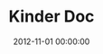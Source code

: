 ---
layout: inner
position: left
title: 'Kinder Doc'
lead_text: 'Software to help pre and primary school teachers to organize and document their teaching works -lesson planning, syllabus, student assessment & observation, etc- in a paperless and more simplified way. I helped the developer team by taking on both back-end and front-end work.'
tags: ['MySQL', 'PHP, Codeigniter', 'HTML, CSS', 'JS, jQuery']
featured_image: ['/img/posts/kinderdoc-min.png']
date: 2012-11-01 00:00:00
categories: ['Web']
project_link: ''
button_icon: ''
button_text: ''
order: 2
visible: 1
company: 'Danawa Education, Sdn Bhd'
---